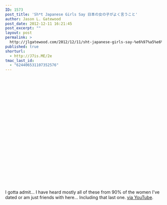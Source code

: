 ```yaml
---
ID: 1573
post_title: 'Sh*t Japanese Girls Say 日本の女の子がよく言うこと'
author: Jason L. Gatewood
post_date: 2012-12-11 16:21:45
post_excerpt: ""
layout: post
permalink: >
  http://jlgatewood.com/2012/12/11/sht-japanese-girls-say-%e6%97%a5%e6%9c%ac%e3%81%ae%e5%a5%b3%e3%81%ae%e5%ad%90%e3%81%8c%e3%82%88%e3%81%8f%e8%a8%80%e3%81%86%e3%81%93%e3%81%a8/
published: true
shorturl:
  - http://J7is.ME/2e
tmac_last_id:
  - "624406531107352576"
---
```

<object width="425" height="350"><param name="movie" value="http://www.youtube.com/v/CGdWhnTYukM&amp;feature=share" /><param name="wmode" value="transparent" /><embed src="http://www.youtube.com/v/CGdWhnTYukM&amp;feature=share" type="application/x-shockwave-flash" wmode="transparent" width="425" height="350" /></object>

I gotta admit... I have heard mostly all of these from 90% of the women I've dated or am just friends with here... Including that last one. <a href="http://www.youtube.com/watch?v=CGdWhnTYukM&amp;feature=share"> via YouTube</a>.